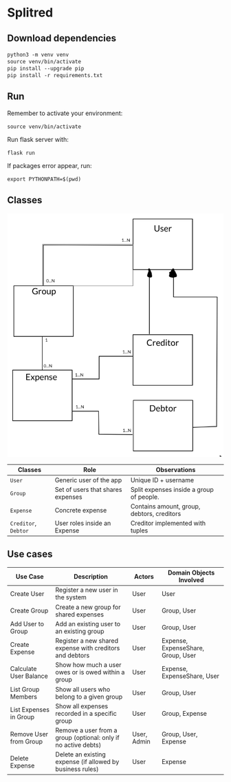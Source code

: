 # Splitred

## Download dependencies

```
python3 -m venv venv
source venv/bin/activate
pip install --upgrade pip
pip install -r requirements.txt
```

## Run

Remember to activate your environment:
```
source venv/bin/activate
```

Run flask server with:
```
flask run
```

If packages error appear, run:

```
export PYTHONPATH=$(pwd)
```


## Classes

![Simple Class Diagram](simpleclassdiagram.png)

| Classes              | Role                                      | Observations                                |
| -------------------- | ----------------------------------------- | ------------------------------------------- |
| `User`               | Generic user of the app                   | Unique ID + username                        |
| `Group`              | Set of users that shares expenses         | Split expenses inside a group of people.    |
| `Expense`            | Concrete expense                          | Contains amount, group, debtors, creditors  |
| `Creditor`, `Debtor` | User roles inside an Expense              | Creditor implemented with tuples            |


## Use cases

| Use Case                     | Description                                                           | Actors            | Domain Objects Involved     |
|------------------------------|-----------------------------------------------------------------------|-------------------|-----------------------------|
| Create User                  | Register a new user in the system                                     | User              | User                        |
| Create Group                 | Create a new group for shared expenses                                | User              | Group, User                 |
| Add User to Group            | Add an existing user to an existing group                             | User              | Group, User                 |
| Create Expense               | Register a new shared expense with creditors and debtors              | User              | Expense, ExpenseShare, Group, User |
| Calculate User Balance       | Show how much a user owes or is owed within a group                   | User              | Expense, ExpenseShare, User |
| List Group Members           | Show all users who belong to a given group                            | User              | Group, User                 |
| List Expenses in Group       | Show all expenses recorded in a specific group                        | User              | Group, Expense              |
| Remove User from Group       | Remove a user from a group (optional: only if no active debts)        | User, Admin       | Group, User, Expense        |
| Delete Expense               | Delete an existing expense (if allowed by business rules)             | User              | Expense                     |
